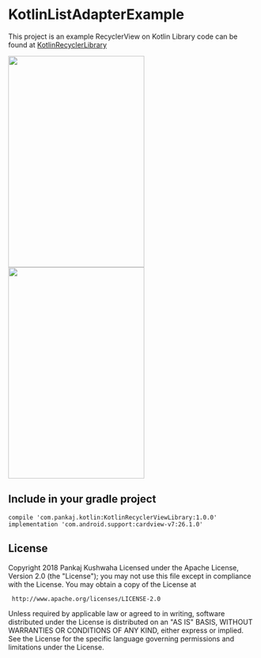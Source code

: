 # KotlinListAdapterExample
This project is an example RecyclerView on Kotlin
Library code can be found at [KotlinRecyclerLibrary](https://github.com/pankaj4288/KotlinRecyclerViewLibrary)

<a href="https://gph.is/2wSTylT"><img src="https://media.giphy.com/media/7vAhtu1FtTJR1Yo8VR/giphy.gif" width='275' height='428' /></a>
<a href="https://gph.is/2oQIzEN"><img src="https://media.giphy.com/media/MUlsTKzqhNWKQ7XdOI/giphy.gif" width='275' height='428' /></a>

## Include in your gradle project
```
compile 'com.pankaj.kotlin:KotlinRecyclerViewLibrary:1.0.0'
implementation 'com.android.support:cardview-v7:26.1.0'
```

## License
Copyright 2018 Pankaj Kushwaha
Licensed under the Apache License, Version 2.0 (the "License");
you may not use this file except in compliance with the License.
You may obtain a copy of the License at

     http://www.apache.org/licenses/LICENSE-2.0

Unless required by applicable law or agreed to in writing, software
distributed under the License is distributed on an "AS IS" BASIS,
WITHOUT WARRANTIES OR CONDITIONS OF ANY KIND, either express or implied.
See the License for the specific language governing permissions and
limitations under the License.
